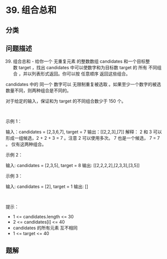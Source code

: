 
# 39. 组合总和

## 分类

## 问题描述 

39. 组合总和 - 给你一个 无重复元素 的整数数组 candidates 和一个目标整数 target ，找出 candidates 中可以使数字和为目标数 target 的 所有 不同组合 ，并以列表形式返回。你可以按 任意顺序 返回这些组合。

candidates 中的 同一个 数字可以 无限制重复被选取 。如果至少一个数字的被选数量不同，则两种组合是不同的。 

对于给定的输入，保证和为 target 的不同组合数少于 150 个。

 

示例 1：


输入：candidates = [2,3,6,7], target = 7
输出：[[2,2,3],[7]]
解释：
2 和 3 可以形成一组候选，2 + 2 + 3 = 7 。注意 2 可以使用多次。
7 也是一个候选， 7 = 7 。
仅有这两种组合。

示例 2：


输入: candidates = [2,3,5], target = 8
输出: [[2,2,2,2],[2,3,3],[3,5]]

示例 3：


输入: candidates = [2], target = 1
输出: []


 

提示：

 * 1 <= candidates.length <= 30
 * 2 <= candidates[i] <= 40
 * candidates 的所有元素 互不相同
 * 1 <= target <= 40

## 题解

